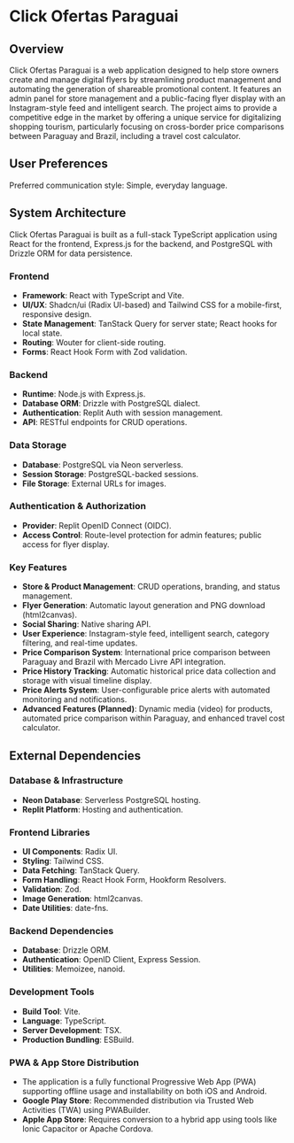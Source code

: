# Click Ofertas Paraguai

## Overview

Click Ofertas Paraguai is a web application designed to help store owners create and manage digital flyers by streamlining product management and automating the generation of shareable promotional content. It features an admin panel for store management and a public-facing flyer display with an Instagram-style feed and intelligent search. The project aims to provide a competitive edge in the market by offering a unique service for digitalizing shopping tourism, particularly focusing on cross-border price comparisons between Paraguay and Brazil, including a travel cost calculator.

## User Preferences

Preferred communication style: Simple, everyday language.

## System Architecture

Click Ofertas Paraguai is built as a full-stack TypeScript application using React for the frontend, Express.js for the backend, and PostgreSQL with Drizzle ORM for data persistence.

### Frontend
- **Framework**: React with TypeScript and Vite.
- **UI/UX**: Shadcn/ui (Radix UI-based) and Tailwind CSS for a mobile-first, responsive design.
- **State Management**: TanStack Query for server state; React hooks for local state.
- **Routing**: Wouter for client-side routing.
- **Forms**: React Hook Form with Zod validation.

### Backend
- **Runtime**: Node.js with Express.js.
- **Database ORM**: Drizzle with PostgreSQL dialect.
- **Authentication**: Replit Auth with session management.
- **API**: RESTful endpoints for CRUD operations.

### Data Storage
- **Database**: PostgreSQL via Neon serverless.
- **Session Storage**: PostgreSQL-backed sessions.
- **File Storage**: External URLs for images.

### Authentication & Authorization
- **Provider**: Replit OpenID Connect (OIDC).
- **Access Control**: Route-level protection for admin features; public access for flyer display.

### Key Features
- **Store & Product Management**: CRUD operations, branding, and status management.
- **Flyer Generation**: Automatic layout generation and PNG download (html2canvas).
- **Social Sharing**: Native sharing API.
- **User Experience**: Instagram-style feed, intelligent search, category filtering, and real-time updates.
- **Price Comparison System**: International price comparison between Paraguay and Brazil with Mercado Livre API integration.
- **Price History Tracking**: Automatic historical price data collection and storage with visual timeline display.
- **Price Alerts System**: User-configurable price alerts with automated monitoring and notifications.
- **Advanced Features (Planned)**: Dynamic media (video) for products, automated price comparison within Paraguay, and enhanced travel cost calculator.

## External Dependencies

### Database & Infrastructure
- **Neon Database**: Serverless PostgreSQL hosting.
- **Replit Platform**: Hosting and authentication.

### Frontend Libraries
- **UI Components**: Radix UI.
- **Styling**: Tailwind CSS.
- **Data Fetching**: TanStack Query.
- **Form Handling**: React Hook Form, Hookform Resolvers.
- **Validation**: Zod.
- **Image Generation**: html2canvas.
- **Date Utilities**: date-fns.

### Backend Dependencies
- **Database**: Drizzle ORM.
- **Authentication**: OpenID Client, Express Session.
- **Utilities**: Memoizee, nanoid.

### Development Tools
- **Build Tool**: Vite.
- **Language**: TypeScript.
- **Server Development**: TSX.
- **Production Bundling**: ESBuild.

### PWA & App Store Distribution
- The application is a fully functional Progressive Web App (PWA) supporting offline usage and installability on both iOS and Android.
- **Google Play Store**: Recommended distribution via Trusted Web Activities (TWA) using PWABuilder.
- **Apple App Store**: Requires conversion to a hybrid app using tools like Ionic Capacitor or Apache Cordova.